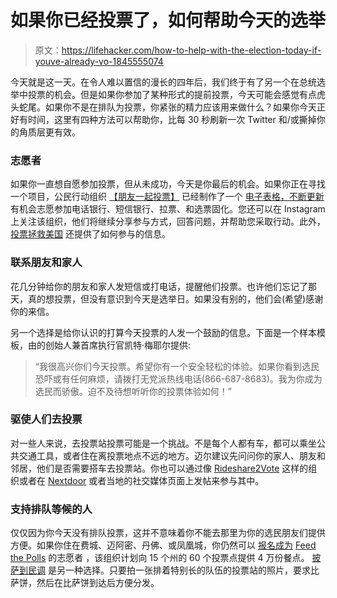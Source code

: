 # 如果你已经投票了，如何帮助今天的选举

> 原文：<https://lifehacker.com/how-to-help-with-the-election-today-if-youve-already-vo-1845555074>

今天就是这一天。在令人难以置信的漫长的四年后，我们终于有了另一个在总统选举中投票的机会。但是如果你参加了某种形式的提前投票，今天可能会感觉有点虎头蛇尾。如果你不是在排队为投票，你紧张的精力应该用来做什么？如果你今天正好有时间，这里有四种方法可以帮助你，比每 30 秒刷新一次 Twitter 和/或撕掉你的角质层更有效。



### 志愿者

如果你一直想自愿参加投票，但从未成功，今天是你最后的机会。如果你正在寻找一个项目，公民行动组织 [【朋友一起投票】](https://www.friendsvotetogether.org/) 已经制作了一个 [电子表格，不断更新](https://docs.google.com/spreadsheets/d/1P79Wd1bbTQkx635uP5MkusA9I4wa5pcJf8Bv4gcH0c8/edit#gid=0) 有机会志愿参加电话银行、短信银行、拉票、和选票固化。您还可以在 Instagram 上关注该组织，他们将继续分享参与方式，回答问题，并帮助您采取行动。此外， [投票拯救美国](https://votesaveamerica.com/volunteer/) 还提供了如何参与的信息。

### 联系朋友和家人

花几分钟给你的朋友和家人发短信或打电话，提醒他们投票。也许他们忘记了那天，真的想投票，但没有意识到今天是选举日。如果没有别的，他们会(希望)感谢你的来信。

另一个选择是给你认识的打算今天投票的人发一个鼓励的信息。下面是一个样本模板，由的创始人兼首席执行官凯特·梅耶尔提供:

> “我很高兴你们今天投票。希望你有一个安全轻松的体验。如果你看到选民恐吓或有任何麻烦，请拨打无党派热线电话(866-687-8683)。我为你成为选民而骄傲。迫不及待想听听你的投票体验如何！”

### 驱使人们去投票

对一些人来说，去投票站投票可能是一个挑战。不是每个人都有车，都可以乘坐公共交通工具，或者住在离投票地点不远的地方。迈尔建议先问问你的家人、朋友和邻居，他们是否需要搭车去投票站。你也可以通过像 [Rideshare2Vote](https://rideshare2vote.com/) 这样的组织或者在 [Nextdoor](https://nextdoor.com/) 或者当地的社交媒体页面上发帖来参与其中。

### 支持排队等候的人

仅仅因为你今天没有排队投票，这并不意味着你不能去那里为你的选民朋友们提供方便。如果你住在费城、迈阿密、丹佛、或凤凰城，你仍然可以 [报名成为](https://www.feedthepolls.org/volunteer) [Feed the Polls](https://www.feedthepolls.org/) 的志愿者 ，该组织计划向 15 个州的 60 个投票点提供 4 万份餐点。 [披萨到民调](https://polls.pizza/) 是另一种选择。只要拍一张排着特别长的队伍的投票站的照片，要求比萨饼，然后在比萨饼到达后方便分发。